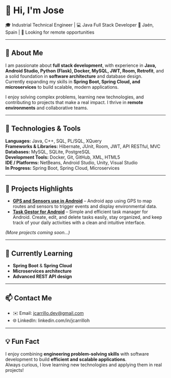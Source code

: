 # 👋 Hi, I'm Jose

🎓 Industrial Technical Engineer | 💻 Java Full Stack Developer 
📍 Jaén, Spain | 💼 Looking for remote opportunities

---

## 🧠 About Me

I am passionate about **full stack development**, with experience in **Java, Android Studio, Python (Flask), Docker, MySQL, JWT, Room, Retrofit**, and a solid foundation in **software architecture** and database design.  
Currently expanding my skills in **Spring Boot, Spring Cloud, and microservices** to build scalable, modern applications.  

I enjoy solving complex problems, learning new technologies, and contributing to projects that make a real impact. I thrive in **remote environments** and collaborative teams.

---

## 🚀 Technologies & Tools

**Languages:** Java, C++, SQL, PL/SQL, XQuery  
**Frameworks & Libraries:** Hibernate, JUnit, Room, JWT, API RESTful, MVC  
**Databases:** MySQL, SQLite, PostgreSQL  
**Development Tools:** Docker, Git, GitHub, XML, HTML5  
**IDE / Platforms:** NetBeans, Android Studio, Unity, Visual Studio  
**In Progress:** Spring Boot, Spring Cloud, Microservices  

---

## 🧩 Projects Highlights

- [**GPS and Sensors use in Android**](https://github.com/izhim/location-sensor-android) – Android app using GPS to map routes and sensors to trigger events and display environmental data.
- [**Task Gestor for Android**](https://github.com/izhim/task-gestor) – Simple and efficient task manager for Android. Create, edit, and delete tasks easily, stay organized, and keep track of your daily activities with a clean and intuitive interface.


*(More projects coming soon...)*

---

## 🌱 Currently Learning

- **Spring Boot** & **Spring Cloud**  
- **Microservices architecture**  
- **Advanced REST API design**  

---

## 📫 Contact Me

- ✉️ Email: jcarrillo.dev@gmail.com
- 🌐 LinkedIn: linkedin.com/in/jcarrilloh

---

## 💡 Fun Fact

I enjoy combining **engineering problem-solving skills** with software development to build **efficient and scalable applications**.  
Always curious, I love learning new technologies and applying them in real projects!
